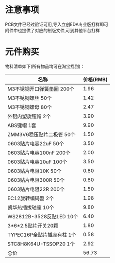 # 注意事项

PCB文件已经过验证可用,导入立创EDA专业版打样即可  
附件中也提供了对应的制版文件,可到其他平台打样  

# 元件购买

物料清单如下(所有物品均可在淘宝找到)： 

名称                          |      价格(RMB)
------------------------------|--------------
M3不锈钢开口弹簧垫圈 200个|1.96
M3不锈钢螺丝 50个|1.42
M3不锈钢螺母 80个|2.47
外铝内塑旋钮帽 2个|3.90
ABS键帽 1套|9.90
ZMM3V6稳压贴片二极管 50个|1.50
0603贴片电容22uF 50个|3.50
0603贴片电容100nF 200个|2.00
0603贴片电容10uF 100个|3.50
0603贴片电阻10K 50个|0.80
0603贴片电阻300R 50个|0.80
0603贴片电阻22R 200个|1.50
EC12旋转编码器 2个|1.98
凯华热插拔轴座 10个|9.80
WS2812B-3528反贴LED 10个|6.40
3\*6\*2.5贴片开关20颗|1.80
TYPEC16P全贴片插座有柱 1个|0.58
STC8H8K64U-TSSOP20 1个|2.92
总价|56.73
